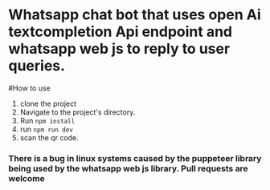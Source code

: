 # Whatsapp chat bot that uses open Ai textcompletion Api endpoint and whatsapp web js to reply to user queries.

#How to use
 1. clone the project
 2. Navigate to the project's directory.
 3. Run ```npm install```
 4. run ```npm run dev```
 5. scan the qr code.
 
 ### There is a bug in linux systems caused by the puppeteer library being used by the whatsapp web js library. Pull requests are welcome
 
